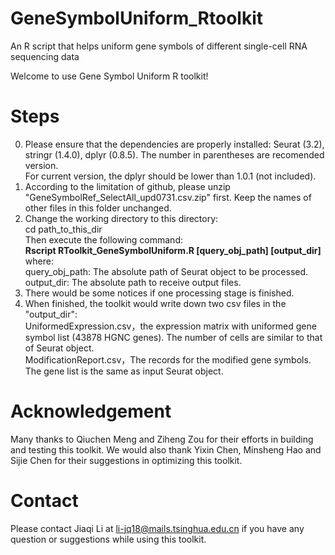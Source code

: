 # GeneSymbolUniform_Rtoolkit
An R script that helps uniform gene symbols of different single-cell RNA sequencing data

Welcome to use Gene Symbol Uniform R toolkit!

# Steps
0. Please ensure that the dependencies are properly installed: Seurat (3.2), stringr (1.4.0), dplyr (0.8.5). The number in parentheses are recomended version.  
For current version, the dplyr should be lower than 1.0.1 (not included).  
1. According to the limitation of github, please unzip "GeneSymbolRef_SelectAll_upd0731.csv.zip" first. Keep the names of other files in this folder unchanged.  
2. Change the working directory to this directory:  
cd path_to_this_dir  
Then execute the following command:  
**Rscript RToolkit_GeneSymbolUniform.R [query_obj_path] [output_dir]**  
where:  
query_obj_path: The absolute path of Seurat object to be processed.    
output_dir: The absolute path to receive output files.    
3. There would be some notices if one processing stage is finished.  
4. When finished, the toolkit would write down two csv files in the "output_dir":  
UniformedExpression.csv，the expression matrix with uniformed gene symbol list (43878 HGNC genes). The number of cells are similar to that of Seurat object.  
ModificationReport.csv，The records for the modified gene symbols. The gene list is the same as input Seurat object.  


# Acknowledgement
Many thanks to Qiuchen Meng and Ziheng Zou for their efforts in building and testing this toolkit. We would also thank Yixin Chen, Minsheng Hao and Sijie Chen for their suggestions in optimizing this toolkit.

# Contact
Please contact Jiaqi Li at li-jq18@mails.tsinghua.edu.cn if you have any question or suggestions while using this toolkit.
